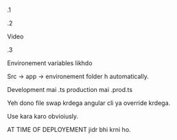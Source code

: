.1

.2

Video

.3 

Environement variables likhdo

Src -> app -> environement folder h automatically.

Development mai .ts production mai .prod.ts

Yeh dono file swap krdega angular cli ya override krdega.

Use kara karo obvioiusly.


AT TIME OF DEPLOYEMENT jidr bhi krni ho.
